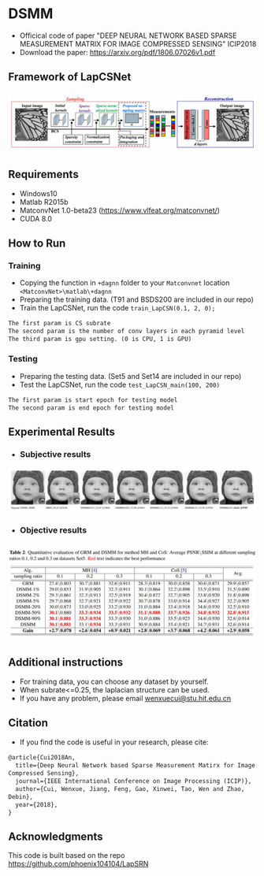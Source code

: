 # DSMM

* Officical code of paper "DEEP NEURAL NETWORK BASED SPARSE MEASUREMENT MATRIX FOR IMAGE COMPRESSED SENSING" ICIP2018
* Download the paper: https://arxiv.org/pdf/1806.07026v1.pdf

## Framework of LapCSNet

![image](https://github.com/WenxueCui/DSMM/raw/master/images/framework.jpg)

## Requirements

* Windows10
* Matlab R2015b
* MatconvNet 1.0-beta23 (https://www.vlfeat.org/matconvnet/)
* CUDA 8.0

## How to Run

### Training

* Copying the function in `+dagnn` folder to your `Matconvnet` location `<MatconvNet>\matlab\+dagnn`
* Preparing the training data. (T91 and BSDS200 are included in our repo)
* Train the LapCSNet, run the code `train_LapCSN(0.1, 2, 0);`

```
The first param is CS subrate
The second param is the number of conv layers in each pyramid level
The third param is gpu setting. (0 is CPU, 1 is GPU)
```

### Testing

* Preparing the testing data. (Set5 and Set14 are included in our repo)
* Test the LapCSNet, run the code `test_LapCSN_main(100, 200)`

```
The first param is start epoch for testing model
The second param is end epoch for testing model 
```


## Experimental Results

* ### Subjective results

![image](https://github.com/WenxueCui/DSMM/raw/master/images/results.jpg)

* ### Objective results

![image](https://github.com/WenxueCui/DSMM/raw/master/images/table.jpg)

## Additional instructions

* For training data, you can choose any dataset by yourself.
* When subrate<=0.25, the laplacian structure can be used.
* If you have any problem, please email wenxuecui@stu.hit.edu.cn

## Citation

* If you find the code is useful in your research, please cite:

```
@article{Cui2018An,
  title={Deep Neural Network based Sparse Measurement Matirx for Image Compressed Sensing},
  journal={IEEE International Conference on Image Processing (ICIP)},
  author={Cui, Wenxue, Jiang, Feng, Gao, Xinwei, Tao, Wen and Zhao, Debin},
  year={2018},
}
```

## Acknowledgments

This code is built based on the repo https://github.com/phoenix104104/LapSRN
